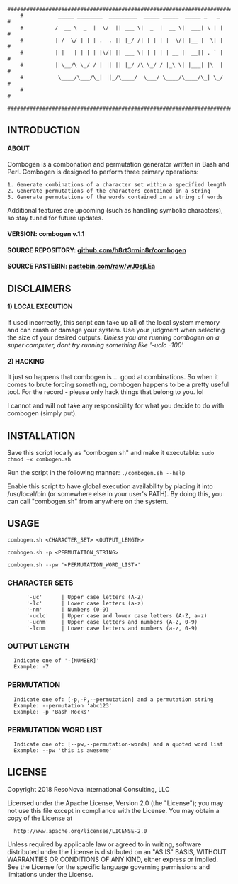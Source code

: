 ```
    ################################################################################
    #           _____ ________  _________  _____ _____  _____ _   _                #
    #          /  __ \  _  |  \/  || ___ \|  _  |  __ \|  ___| \ | |               #
    #          | /  \/ | | | .  . || |_/ /| | | | |  \/| |__ |  \| |               #
    #          | |   | | | | |\/| || ___ \| | | | | __ |  __|| . ` |               #
    #          | \__/\ \_/ / |  | || |_/ /\ \_/ / |_\ \| |___| |\  |               #
    #           \____/\___/\_|  |_/\____/  \___/ \____/\____/\_| \_/               #
    #                                                                              #
    ################################################################################
```

## INTRODUCTION

#### ABOUT

Combogen is a combonation and permutation generator written in Bash and Perl.
Combogen is designed to perform three primary operations:

    1. Generate combinations of a character set within a specified length
    2. Generate permutations of the characters contained in a string
    3. Generate permutations of the words contained in a string of words

Additional features are upcoming (such as handling symbolic characters), so stay tuned for future updates.
  
#### VERSION: combogen v.1.1
  
#### SOURCE REPOSITORY: [github.com/h8rt3rmin8r/combogen](https://github.com/h8rt3rmin8r/combogen)

#### SOURCE PASTEBIN: [pastebin.com/raw/wJ0sjLEa](https://pastebin.com/raw/wJ0sjLEa)


## DISCLAIMERS

#### 1) LOCAL EXECUTION

If used incorrectly, this script can take up all of the local system memory and can crash or damage your system. Use your judgment when selecting the size of your desired outputs. _Unless you are running combogen on a super computer, dont try running something like '-uclc -100'_

#### 2) HACKING

It just so happens that combogen is ... good at combinations. So when it comes to brute forcing something, combogen happens to be a pretty useful tool. For the record - please only hack things that belong to you. lol

I cannot and will not take any responsibility for what you decide to do with combogen (simply put).

## INSTALLATION

  Save this script locally as "combogen.sh" and make it executable:
      `sudo chmod +x combogen.sh`

  Run the script in the following manner:
      `./combogen.sh --help`

  Enable this script to have global execution availability by placing it
  into /usr/local/bin (or somewhere else in your user's PATH). By doing
  this, you can call "combogen.sh" from anywhere on the system.

## USAGE

```
combogen.sh <CHARACTER_SET> <OUTPUT_LENGTH>

combogen.sh -p <PERMUTATION_STRING>

combogen.sh --pw '<PERMUTATION_WORD_LIST>'
```

  ### CHARACTER SETS

```
      '-uc'      | Upper case letters (A-Z)
      '-lc'      | Lower case letters (a-z)
      '-nm'      | Numbers (0-9)
      '-uclc'    | Upper case and lower case letters (A-Z, a-z)
      '-ucnm'    | Upper case letters and numbers (A-Z, 0-9)
      '-lcnm'    | Lower case letters and numbers (a-z, 0-9)
```

  ### OUTPUT LENGTH

      Indicate one of '-[NUMBER]'
      Example: -7

  ### PERMUTATION

      Indicate one of: [-p,-P,--permutation] and a permutation string
      Example: --permutation 'abc123'
      Example: -p 'Bash Rocks'

  ### PERMUTATION WORD LIST

      Indicate one of: [--pw,--permutation-words] and a quoted word list
      Example: --pw 'this is awesome'

## LICENSE

  Copyright 2018 ResoNova International Consulting, LLC

  Licensed under the Apache License, Version 2.0 (the "License");
  you may not use this file except in compliance with the License.
  You may obtain a copy of the License at

      http://www.apache.org/licenses/LICENSE-2.0

  Unless required by applicable law or agreed to in writing, software
  distributed under the License is distributed on an "AS IS" BASIS,
  WITHOUT WARRANTIES OR CONDITIONS OF ANY KIND, either express or implied.
  See the License for the specific language governing permissions and
  limitations under the License.
  
